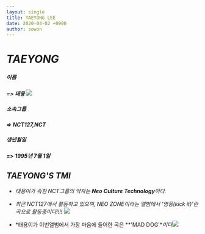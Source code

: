 ```yaml
---
layout: single
title: TAEYONG LEE
date: 2020-04-02 +0900
author: sowon
---
```


# *TAEYONG*

##### 이름

***=> 태용 ![](https://cdnweb01.wikitree.co.kr/webdata/editor/201909/18/img_20190918153714_9b68b963.jpg.webp)***

##### 소속그룹

***=> NCT127,NCT***

##### 생년월일

***=> 1995년 7월 1일***

## ***TAEYONG'S TMI***

* *태용이가 속한 NCT그룹의 약자는 **Neo Culture Technology**이다.*

* *최근 NCT127에서 활동하고 있으며, NEO ZONE이라는 앨범에서 '영웅(kick it)'란 곡으로 활동중이다!!!! ![](https://image.genie.co.kr/Y/IMAGE/IMG_ALBUM/081/366/839/81366839_1583479032573_1_600x600.JPG)*
* *태용이가 이번앨범에서 가장 마음에 들어한 곡은 **'MAD DOG'**이다![](https://i.ytimg.com/vi/B1e2mkrWprg/maxresdefault.jpg)*




